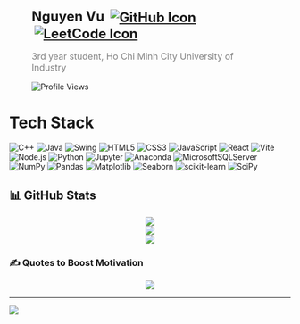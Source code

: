 

<!-- Profile Header (Name and Titles) -->
<div style="margin-top: 80px; text-align: left; padding: 0 40px;">
  <h1 style="font-size: 24px; margin-bottom: 5px;">
    Nguyen Vu
    <!-- Badge Icons (Only Icons, No Names) -->
    <a href="https://github.com/iamnguyenvu/iamnguyenvu">
      <img src="https://img.shields.io/static/v1?label=&message=GitHub&color=181717&logo=github&logoColor=white" alt="GitHub Icon" style="vertical-align: middle; margin-left: 5px;">
  </a>
  <a href="https://leetcode.com/u/nguyenvu38/">
      <img src="https://img.shields.io/badge/LeetCode-FFA116?style=plastic&logo=leetcode&logoColor=black" alt="LeetCode Icon" style="vertical-align: middle; margin-left: 5px;">
  </a>


  </h1>
  <p style="font-size: 16px; color: gray;">
    3rd year student, Ho Chi Minh City University of Industry
  </p>
    
  ![Profile Views](https://komarev.com/ghpvc/?username=iamnguyenvu&label=Profile%20Views&color=blue&style=plastic)
</div>
<!--
- Focus on digital strategy, growth strategy, and strategic cost reduction in software development.
- Lead the development of analytics functions and drive the product delivery process for successful product launches.
- Explore the application of AI, Machine Learning, and Generative AI to increase business ROI and profitability.
-->
<!--
# Services  [![Request Services](https://img.shields.io/badge/Request%20Services-007bff?style=flat-square&logo=appveyor&logoColor=white)](https://forms.gle/aYosns49wa8MgVKj6)
<!--
1. Career Coaching
2. Project/Product Management (Digital Transformation, Data & AI)
  - ERP Management
  - App Development (UX/UI, API, DB)
  - Data Pipeline (GCP, AWS, Azure)
  - Advanced Analytics (LLM, AI, ML)
  - FinTech (Automation, Payments, Compliance)
  -->
<!--
### 💡 Unique Value Proposition  
Specializing in cost-effective, scalable solutions tailored to start-ups with limited tech knowledge and budgets.

<!--
<div style="display: flex; overflow-x: auto; gap: 10px; padding: 10px 0;">
    <img src="https://media.licdn.com/dms/image/v2/D5633AQFDX_mKGMQtmQ/productpage-image_1128_635/productpage-image_1128_635/0/1725761416228?e=1728784800&v=beta&t=tSpmqeVtod9satKsJa-4K7mIEoWIj73uRagYAZbqW6I" alt="AI | Machine Learning | LLM Solution" style="width: 200px; height: 150px; border-radius: 8px;">
    <img src="https://media.licdn.com/dms/image/v2/D5633AQGXbSjEmNprAA/productpage-image_1128_635/productpage-image_1128_635/0/1725761532360?e=1728784800&v=beta&t=ZhU4UUAAoHdnq2S20N7QWyyjlL4Z6Kpdce4CRWufImY" alt="Data Warehouse | Data Pipeline (GCP, AWS, Azure)" style="width: 200px; height: 150px; border-radius: 8px;">    
    <img src="https://media.licdn.com/dms/image/v2/D5633AQH42Qbm5jR2Qg/productpage-image_1128_635/productpage-image_1128_635/0/1725761657287?e=1728784800&v=beta&t=HpaAGJu1KUtOEnHosCkoCSdE9Sct_81fKYXuXpIh66g" alt="ERP Centralized System (SAP, Odoo, Dynamic 365, Oracle)" style="width: 200px; height: 150px; border-radius: 8px;">    
    <img src="https://media.licdn.com/dms/image/v2/D5633AQGqeYsOQMy0Jg/productpage-image_1128_635/productpage-image_1128_635/0/1725762051204?e=1728784800&v=beta&t=TSGf5Wp_c4N39yn3MN9EmKbfOUSuj4YRLVLMtmkUbLQ" alt="Fintech (Blockchain | Crypto | Online Banking | Digital Payments" style="width: 200px; height: 150px; border-radius: 8px;">
</div>


📍 Location: Remote  
💰 Contact for price

# Commitments

- 100% Job Done: Leveraging experience and expertise to deliver results
- <24-Hour Response: Committed to prompt communication and issue resolution
- Client Satisfaction: Focused on delivering value and exceeding expectations
- Continuous Improvement: Always looking for ways to optimize and enhance the process


# Frequently Asked Questions
**Why don't I have a Portfolio?**

I keep my client's projects CONFIDENTIAL to respect their privacy. And YOURS, too! If you'd like to see examples of my work, feel free to contact me.

**Can I sign an NDA?**

Absolutely, I can sign an NDA. However, the best protection is working with trustworthy professionals. I respect my clients' privacy, and my reputation is on the line. I can provide a standard NDA or feel free to send your own.

# Contact
- [Request a service](https://forms.gle/aYosns49wa8MgVKj6)
- Book a call
-->
# Tech Stack

![C++](https://img.shields.io/badge/C++-00599C?style=plastic&logo=c%2b%2b&logoColor=white)
![Java](https://img.shields.io/badge/Java-%23ED8B00.svg?style=plastic&logo=openjdk&logoColor=white)
![Swing](https://img.shields.io/badge/Swing-%23ED8B00.svg?style=plastic&logo=java&logoColor=white)
![HTML5](https://img.shields.io/badge/HTML5-%23E34F26.svg?style=plastic&logo=html5&logoColor=white)
![CSS3](https://img.shields.io/badge/CSS3-%231572B6.svg?style=plastic&logo=css3&logoColor=white)
![JavaScript](https://img.shields.io/badge/JavaScript-%23F7DF1E.svg?style=plastic&logo=javascript&logoColor=black)
![React](https://img.shields.io/badge/React-%2361DAFB.svg?style=plastic&logo=react&logoColor=black)
![Vite](https://img.shields.io/badge/Vite-%23646CFF.svg?style=plastic&logo=vite&logoColor=white)
![Node.js](https://img.shields.io/badge/Node.js-%23339933.svg?style=plastic&logo=node.js&logoColor=white)
![Python](https://img.shields.io/badge/python-3670A0?style=plastic&logo=python&logoColor=ffdd54) 
![Jupyter](https://img.shields.io/badge/Jupyter-%23F37626.svg?style=plastic&logo=Jupyter&logoColor=white)
![Anaconda](https://img.shields.io/badge/Anaconda-%2344A833.svg?style=plastic&logo=anaconda&logoColor=white) 
![MicrosoftSQLServer](https://img.shields.io/badge/Microsoft%20SQL%20Server-CC2927?style=plastic&logo=microsoft%20sql%20server&logoColor=white) 
![NumPy](https://img.shields.io/badge/numpy-%23013243.svg?style=plastic&logo=numpy&logoColor=white) 
![Pandas](https://img.shields.io/badge/pandas-%23150458.svg?style=plastic&logo=pandas&logoColor=white) 
![Matplotlib](https://img.shields.io/badge/Matplotlib-%230084C8.svg?style=plastic&logo=Matplotlib&logoColor=white)
![Seaborn](https://img.shields.io/badge/Seaborn-%232E77BC.svg?style=plastic&logo=Seaborn&logoColor=white)
![scikit-learn](https://img.shields.io/badge/scikit--learn-%23F7931E.svg?style=plastic&logo=scikit-learn&logoColor=white) 
![SciPy](https://img.shields.io/badge/SciPy-%230C55A5.svg?style=plastic&logo=scipy&logoColor=white) 

## 📊 GitHub Stats
<p align="center">
  <img src="https://github-readme-stats.vercel.app/api?username=iamnguyenvu&theme=dark&hide_border=false&include_all_commits=true&count_private=true"/>
  <br/>
  <img src="https://github-readme-streak-stats.herokuapp.com/?user=iamnguyenvu&theme=dark&hide_border=false"/>
  <br/>
  <img src="https://github-readme-stats.vercel.app/api/top-langs/?username=iamnguyenvu&theme=dark&hide_border=false&include_all_commits=true&count_private=true&layout=compact"/>
</p>

### ✍️ Quotes to Boost Motivation  
<p align="center">
  <img src="https://quotes-github-readme.vercel.app/api?type=horizontal&theme=radical"/>
</p>

---
[![](https://visitcount.itsvg.in/api?id=iamnguyenvu&icon=0&color=0)](https://visitcount.itsvg.in)


<!-- Proudly created with GPRM ( https://gprm.itsvg.in ) -->
